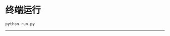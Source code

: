 # 终端运行

```shell
python run.py
```
********************************************************************************************************************************************************************************************************************************************************************************************************************************************************************